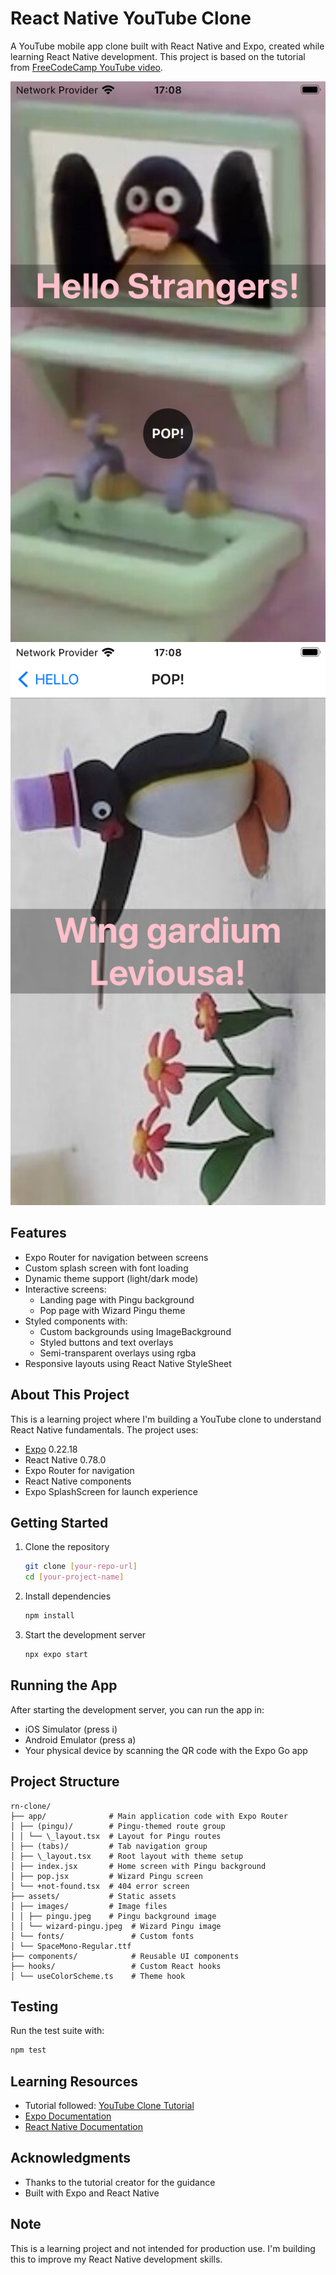 # React Native YouTube Clone

A YouTube mobile app clone built with React Native and Expo, created while learning React Native development. This project is based on the tutorial from [FreeCodeCamp YouTube video](https://www.youtube.com/watch?v=sm5Y7Vtuihg).

![App Screenshot](./assets/images/simulator_screenshot_main.png)
![App Screenshot](./assets/images/simulator_screenshot_pop.png)

## Features

- Expo Router for navigation between screens
- Custom splash screen with font loading
- Dynamic theme support (light/dark mode)
- Interactive screens:
  - Landing page with Pingu background
  - Pop page with Wizard Pingu theme
- Styled components with:
  - Custom backgrounds using ImageBackground
  - Styled buttons and text overlays
  - Semi-transparent overlays using rgba
- Responsive layouts using React Native StyleSheet

## About This Project

This is a learning project where I'm building a YouTube clone to understand React Native fundamentals. The project uses:

- [Expo](https://expo.dev) 0.22.18
- React Native 0.78.0
- Expo Router for navigation
- React Native components
- Expo SplashScreen for launch experience

## Getting Started

1. Clone the repository

   ```bash
   git clone [your-repo-url]
   cd [your-project-name]
   ```

2. Install dependencies

   ```bash
   npm install
   ```

3. Start the development server
   ```bash
   npx expo start
   ```

## Running the App

After starting the development server, you can run the app in:

- iOS Simulator (press i)
- Android Emulator (press a)
- Your physical device by scanning the QR code with the Expo Go app

## Project Structure

```
rn-clone/
├── app/              # Main application code with Expo Router
│ ├── (pingu)/        # Pingu-themed route group
│ │ └── \_layout.tsx  # Layout for Pingu routes
│ ├── (tabs)/         # Tab navigation group
│ ├── \_layout.tsx    # Root layout with theme setup
│ ├── index.jsx       # Home screen with Pingu background
│ ├── pop.jsx         # Wizard Pingu screen
│ └── +not-found.tsx  # 404 error screen
├── assets/           # Static assets
│ ├── images/         # Image files
│ │ ├── pingu.jpeg    # Pingu background image
│ │ └── wizard-pingu.jpeg  # Wizard Pingu image
│ └── fonts/               # Custom fonts
│ └── SpaceMono-Regular.ttf
├── components/            # Reusable UI components
├── hooks/                 # Custom React hooks
│ └── useColorScheme.ts    # Theme hook
```

## Testing

Run the test suite with:

```bash
npm test
```

## Learning Resources

- Tutorial followed: [YouTube Clone Tutorial](https://www.youtube.com/watch?v=sm5Y7Vtuihg)
- [Expo Documentation](https://docs.expo.dev/)
- [React Native Documentation](https://reactnative.dev/)

## Acknowledgments

- Thanks to the tutorial creator for the guidance
- Built with Expo and React Native

## Note

This is a learning project and not intended for production use. I'm building this to improve my React Native development skills.
